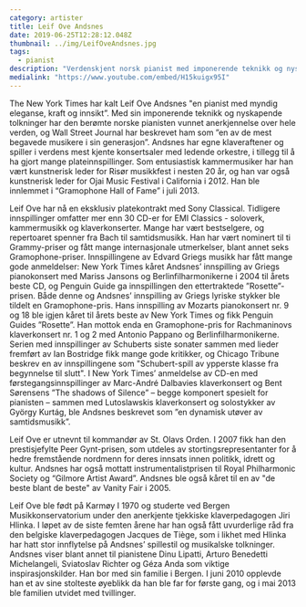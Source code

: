 ```yaml
---
category: artister
title: Leif Ove Andsnes
date: 2019-06-25T12:28:12.048Z
thumbnail: ../img/LeifOveAndsnes.jpg
tags:
  - pianist
description: "Verdenskjent norsk pianist med imponerende teknikk og nyskapende tolkninger. Digitalradioen Classic FM trekker frem Andsnes som en av de 50 viktigste pianister gjennom tidene."
medialink: "https://www.youtube.com/embed/H15kuigx95I"
---
```

The New York Times har kalt Leif Ove Andsnes "en pianist med myndig eleganse, kraft og innsikt”. Med sin imponerende teknikk og nyskapende tolkninger har den berømte norske pianisten vunnet anerkjennelse over hele verden, og Wall Street Journal har beskrevet ham som ”en av de mest begavede musikere i sin generasjon”. Andsnes har egne klaveraftener og spiller i verdens mest kjente konsertsaler med ledende orkestre, i tillegg til å ha gjort mange plateinnspillinger. Som entusiastisk kammermusiker har han vært kunstnerisk leder for Risør musikkfest i nesten 20 år, og han var også kunstnerisk leder for Ojai Music Festival i California i 2012. Han ble innlemmet i “Gramophone Hall of Fame” i juli 2013.

Leif Ove har nå en eksklusiv platekontrakt med Sony Classical. Tidligere innspillinger omfatter mer enn 30 CD-er for EMI Classics - soloverk, kammermusikk og klaverkonserter. Mange har vært bestselgere, og repertoaret spenner fra Bach til samtidsmusikk. Han har vært nominert til ti Grammy-priser og fått mange internasjonale utmerkelser, blant annet seks Gramophone-priser. Innspillingene av Edvard Griegs musikk har fått mange gode anmeldelser:  New York Times kåret Andsnes’ innspilling av Griegs pianokonsert med Mariss Jansons og Berlinfilharmonikerne i 2004 til årets beste CD, og Penguin Guide ga innspillingen den ettertraktede ”Rosette”-prisen. Både denne og Andsnes’ innspilling av Griegs lyriske stykker ble tildelt en Gramophone-pris. Hans innspilling av Mozarts pianokonsert nr. 9 og 18 ble igjen kåret til årets beste av New York Times og fikk Penguin Guides ”Rosette”. Han mottok enda en Gramophone-pris for Rachmaninovs klaverkonsert nr. 1 og 2 med Antonio Pappano og Berlinfilharmonikerne. Serien med innspillinger av Schuberts siste sonater sammen med lieder fremført av Ian Bostridge fikk mange gode kritikker, og Chicago Tribune beskrev en av innspillingene som "Schubert-spill av ypperste klasse fra begynnelse til slutt". I New York Times’ anmeldelse av CD-en med førstegangsinnspillinger av Marc-André Dalbavies klaverkonsert og Bent Sørensens ”The shadows of Silence” – begge komponert spesielt for pianisten – sammen med Lutoslawskis klaverkonsert og solostykker av György Kurtág, ble Andsnes beskrevet som ”en dynamisk utøver av samtidsmusikk”.

Leif Ove er utnevnt til kommandør av St. Olavs Orden. I 2007 fikk han den prestisjefylte Peer Gynt-prisen, som utdeles av stortingsrepresentanter for å hedre fremstående nordmenn for deres innsats innen politikk, idrett og kultur. Andsnes har også mottatt instrumentalistprisen til Royal Philharmonic Society og “Gilmore Artist Award”. Andsnes ble også kåret til en av "de beste blant de beste" av Vanity Fair i 2005.

Leif Ove ble født på Karmøy I 1970 og studerte ved Bergen Musikkonservatorium under den anerkjente tjekkiske klaverpedagogen Jiri Hlinka. I løpet av de siste femten årene har han også fått uvurderlige råd fra den belgiske klaverpedagogen Jacques de Tiège, som i likhet med Hlinka har hatt stor innflytelse på Andsnes’ spillestil og musikalske tolkninger. Andsnes viser blant annet til pianistene Dinu Lipatti, Arturo Benedetti Michelangeli, Sviatoslav Richter og Géza Anda som viktige inspirasjonskilder. Han bor med sin familie i Bergen. I juni 2010 opplevde han et av sine stolteste øyeblikk da han ble far for første gang, og i mai 2013 ble familien utvidet med tvillinger.
